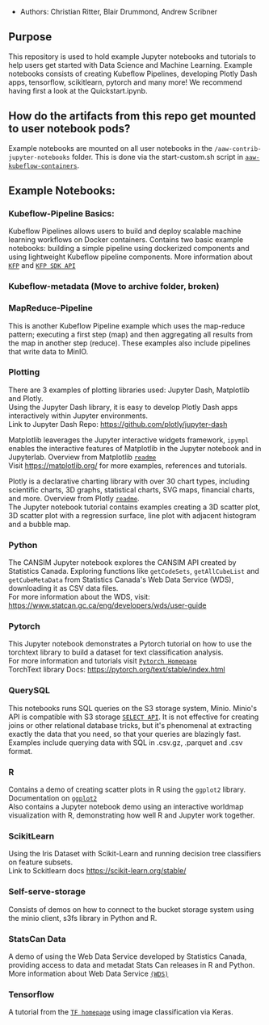 - Authors: Christian Ritter, Blair Drummond, Andrew Scribner
## Purpose

This repository is used to hold example Jupyter notebooks and tutorials to help users get started with Data Science and Machine Learning. Example notebooks consists of creating Kubeflow Pipelines, developing Plotly Dash apps, tensorflow, scikitlearn, pytorch and many more! We recommend having first a look at the Quickstart.ipynb.

## How do the artifacts from this repo get mounted to user notebook pods?
Example notebooks are mounted on all user notebooks in the `/aaw-contrib-jupyter-notebooks` folder. This is done via the start-custom.sh script in [`aaw-kubeflow-containers`](https://github.com/StatCan/aaw-kubeflow-containers/blob/master/resources/common/start-custom.sh#L7).

## Example Notebooks:

### Kubeflow-Pipeline Basics:
Kubeflow Pipelines allows users to build and deploy scalable machine learning workflows on Docker containers.
Contains two basic example notebooks: building a simple pipeline using dockerized components and using lightweight Kubeflow pipeline components.
More information about [`KFP`](https://v1-3-branch.kubeflow.org/docs/components/pipelines/overview/pipelines-overview/) and [`KFP SDK API`](https://kubeflow-pipelines.readthedocs.io/en/latest/source/kfp.html) 

### Kubeflow-metadata (Move to archive folder, broken)

### MapReduce-Pipeline
This is another Kubeflow Pipeline example which uses the map-reduce pattern; executing a first step (map) and then aggregating all results from the map in another step (reduce). These examples also include pipelines that write data to MinIO. 

### Plotting
There are 3 examples of plotting libraries used: Jupyter Dash, Matplotlib and Plotly. <br />
Using the Jupyter Dash library, it is easy to develop Plotly Dash apps interactively within Jupyter environments.  <br />
Link to Jupyter Dash Repo: https://github.com/plotly/jupyter-dash <br />

Matplotlib leaverages the Jupyter interactive widgets framework, `ipympl` enables the interactive features of Matplotlib in the Jupyter notebook and in Jupyterlab. Overview from Matplotlib [`readme`](https://github.com/matplotlib/ipympl#ipympl) <br />
Visit https://matplotlib.org/ for more examples, references and tutorials. 

Plotly is a declarative charting library with over 30 chart types, including scientific charts, 3D graphs, statistical charts, SVG maps, financial charts, and more. Overview from Plotly [`readme`](https://github.com/plotly/plotly.py/blob/master/README.md#overview). <br />
The Jupyter notebook tutorial contains examples creating a 3D scatter plot, 3D scatter plot with a regression surface, line plot with adjacent histogram and a bubble map.

### Python
The CANSIM Jupyter notebook explores the CANSIM API created by Statistics Canada. Exploring functions like `getCodeSets`, `getAllCubeList` and `getCubeMetaData` from Statistics Canada's Web Data Service (WDS), downloading it as CSV data files. <br />
For more information about the WDS, visit: https://www.statcan.gc.ca/eng/developers/wds/user-guide

### Pytorch
This Jupyter notebook demonstrates a Pytorch tutorial on how to use the torchtext library to build a dataset for text classification analysis. </br>
For more information and tutorials visit [`Pytorch Homepage`](https://pytorch.org/tutorials/beginner/text_sentiment_ngrams_tutorial.html) </br>
TorchText library Docs: https://pytorch.org/text/stable/index.html

### QuerySQL
This notebooks runs SQL queries on the S3 storage system, Minio. Minio's API is compatible with S3 storage [`SELECT API`](https://docs.min.io/docs/minio-select-api-quickstart-guide.html). It is not effective for creating joins or other relational database tricks, but it's phenomenal at extracting exactly the data that you need, so that your queries are blazingly fast. Examples include querying data with SQL in .csv.gz, .parquet and .csv format.

### R
Contains a demo of creating scatter plots in R using the `ggplot2` library. Documentation on [`ggplot2`](http://r-statistics.co/Top50-Ggplot2-Visualizations-MasterList-R-Code.html#Scatterplot) <br />
Also contains a Jupyter notebook demo using an interactive worldmap visualization with R, demonstrating how well R and Jupyter work together. 

### ScikitLearn
Using the Iris Dataset with Scikit-Learn and running decision tree classifiers on feature subsets. <br />
Link to Sckitlearn docs https://scikit-learn.org/stable/  

### Self-serve-storage
Consists of demos on how to connect to the bucket storage system using the minio client, s3fs library in Python and R.

### StatsCan Data
A demo of using the Web Data Service developed by Statistics Canada, providing access to data and metadat Stats Can releases in R and Python. <br />
More information about Web Data Service [`(WDS)`](https://www.statcan.gc.ca/en/developers/wds)

### Tensorflow
A tutorial from the [`TF homepage`](https://www.tensorflow.org/tutorials/keras/classification) using image classification via Keras.
